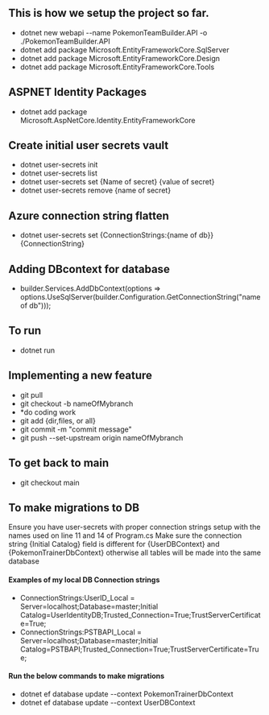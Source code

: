 ## This is how we setup the project so far.
- dotnet new webapi --name PokemonTeamBuilder.API -o ./PokemonTeamBuilder.API
- dotnet add package Microsoft.EntityFrameworkCore.SqlServer
- dotnet add package Microsoft.EntityFrameworkCore.Design
- dotnet add package Microsoft.EntityFrameworkCore.Tools

## ASPNET Identity Packages
- dotnet add package Microsoft.AspNetCore.Identity.EntityFrameworkCore

## Create initial user secrets vault 
- dotnet user-secrets init
- dotnet user-secrets list
- dotnet user-secrets set {Name of secret} {value of secret}
- dotnet user-secrets remove {name of secret}

## Azure connection string flatten
- dotnet user-secrets set {ConnectionStrings:{name of db}} {ConnectionString}

## Adding DBcontext for database
- builder.Services.AddDbContext<DBContext>(options => options.UseSqlServer(builder.Configuration.GetConnectionString("name of db")));

## To run
- dotnet run

## Implementing a new feature
- git pull
- git checkout -b nameOfMybranch
- *do coding work
- git add {dir,files, or all}
- git commit -m "commit message"
- git push --set-upstream origin nameOfMybranch

## To get back to main
- git checkout main

## To make migrations to DB
Ensure you have user-secrets with proper connection strings setup with the names used on line 11 and 14 of Program.cs
Make sure the connection string {Initial Catalog} field is different for {UserDBContext} and {PokemonTrainerDbContext} otherwise all tables will be made into the same database

#### Examples of my local DB Connection strings
- ConnectionStrings:UserID_Local = Server=localhost;Database=master;Initial Catalog=UserIdentityDB;Trusted_Connection=True;TrustServerCertificate=True;
- ConnectionStrings:PSTBAPI_Local = Server=localhost;Database=master;Initial Catalog=PSTBAPI;Trusted_Connection=True;TrustServerCertificate=True;

#### Run the below commands to make migrations
- dotnet ef database update --context PokemonTrainerDbContext
- dotnet ef database update --context UserDBContext 